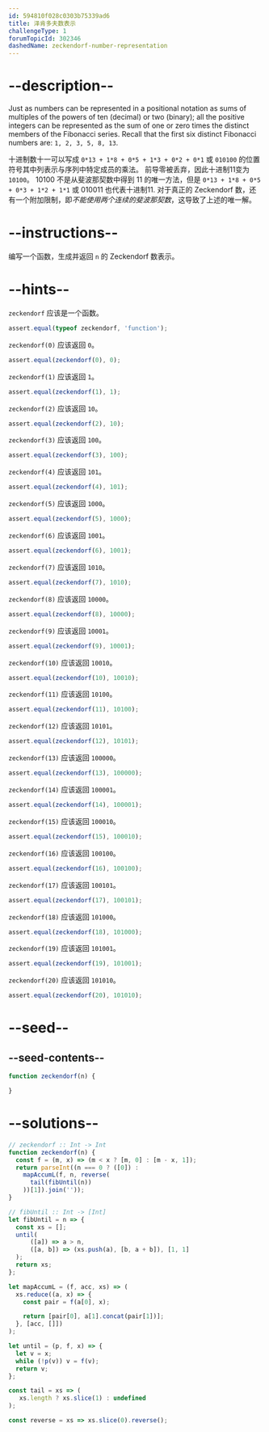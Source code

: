 ```yaml
---
id: 594810f028c0303b75339ad6
title: 泽肯多夫数表示
challengeType: 1
forumTopicId: 302346
dashedName: zeckendorf-number-representation
---
```


# --description--

Just as numbers can be represented in a positional notation as sums of multiples of the powers of ten (decimal) or two (binary); all the positive integers can be represented as the sum of one or zero times the distinct members of the Fibonacci series. Recall that the first six distinct Fibonacci numbers are: `1, 2, 3, 5, 8, 13`.

十进制数十一可以写成 `0*13 + 1*8 + 0*5 + 1*3 + 0*2 + 0*1` 或 `010100` 的位置符号其中列表示与序列中特定成员的乘法。 前导零被丢弃，因此十进制11变为 `10100`。 10100 不是从斐波那契数中得到 11 的唯一方法，但是 `0*13 + 1*8 + 0*5 + 0*3 + 1*2 + 1*1` 或 010011 也代表十进制11. 对于真正的 Zeckendorf 数，还有一个附加限制，即*不能使用两个连续的斐波那契数*，这导致了上述的唯一解。

# --instructions--

编写一个函数，生成并返回 `n` 的 Zeckendorf 数表示。

# --hints--

`zeckendorf` 应该是一个函数。

```js
assert.equal(typeof zeckendorf, 'function');
```

`zeckendorf(0)` 应该返回 `0`。

```js
assert.equal(zeckendorf(0), 0);

```

`zeckendorf(1)` 应该返回 `1`。

```js
assert.equal(zeckendorf(1), 1);
```

`zeckendorf(2)` 应该返回 `10`。

```js
assert.equal(zeckendorf(2), 10);
```

`zeckendorf(3)` 应该返回 `100`。

```js
assert.equal(zeckendorf(3), 100);
```

`zeckendorf(4)` 应该返回 `101`。

```js
assert.equal(zeckendorf(4), 101);
```

`zeckendorf(5)` 应该返回 `1000`。

```js
assert.equal(zeckendorf(5), 1000);
```

`zeckendorf(6)` 应该返回 `1001`。

```js
assert.equal(zeckendorf(6), 1001);
```

`zeckendorf(7)` 应该返回 `1010`。

```js
assert.equal(zeckendorf(7), 1010);
```

`zeckendorf(8)` 应该返回 `10000`。

```js
assert.equal(zeckendorf(8), 10000);
```

`zeckendorf(9)` 应该返回 `10001`。

```js
assert.equal(zeckendorf(9), 10001);
```

`zeckendorf(10)` 应该返回 `10010`。

```js
assert.equal(zeckendorf(10), 10010);
```

`zeckendorf(11)` 应该返回 `10100`。

```js
assert.equal(zeckendorf(11), 10100);
```

`zeckendorf(12)` 应该返回 `10101`。

```js
assert.equal(zeckendorf(12), 10101);
```

`zeckendorf(13)` 应该返回 `100000`。

```js
assert.equal(zeckendorf(13), 100000);
```

`zeckendorf(14)` 应该返回 `100001`。

```js
assert.equal(zeckendorf(14), 100001);
```

`zeckendorf(15)` 应该返回 `100010`。

```js
assert.equal(zeckendorf(15), 100010);
```

`zeckendorf(16)` 应该返回 `100100`。

```js
assert.equal(zeckendorf(16), 100100);
```

`zeckendorf(17)` 应该返回 `100101`。

```js
assert.equal(zeckendorf(17), 100101);
```

`zeckendorf(18)` 应该返回 `101000`。

```js
assert.equal(zeckendorf(18), 101000);
```

`zeckendorf(19)` 应该返回 `101001`。

```js
assert.equal(zeckendorf(19), 101001);
```

`zeckendorf(20)` 应该返回 `101010`。

```js
assert.equal(zeckendorf(20), 101010);
```

# --seed--

## --seed-contents--

```js
function zeckendorf(n) {

}
```

# --solutions--

```js
// zeckendorf :: Int -> Int
function zeckendorf(n) {
  const f = (m, x) => (m < x ? [m, 0] : [m - x, 1]);
  return parseInt((n === 0 ? ([0]) :
    mapAccumL(f, n, reverse(
      tail(fibUntil(n))
    ))[1]).join(''));
}

// fibUntil :: Int -> [Int]
let fibUntil = n => {
  const xs = [];
  until(
      ([a]) => a > n,
      ([a, b]) => (xs.push(a), [b, a + b]), [1, 1]
  );
  return xs;
};

let mapAccumL = (f, acc, xs) => (
  xs.reduce((a, x) => {
    const pair = f(a[0], x);

    return [pair[0], a[1].concat(pair[1])];
  }, [acc, []])
);

let until = (p, f, x) => {
  let v = x;
  while (!p(v)) v = f(v);
  return v;
};

const tail = xs => (
   xs.length ? xs.slice(1) : undefined
);

const reverse = xs => xs.slice(0).reverse();
```
